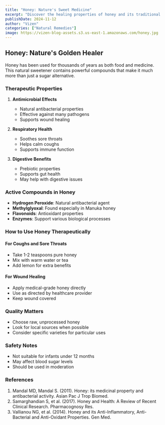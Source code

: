 ```yaml
---
title: "Honey: Nature's Sweet Medicine"
excerpt: "Discover the healing properties of honey and its traditional uses in natural medicine."
publishDate: 2024-11-12
author: "Vizen"
categories: ["Natural Remedies"]
image: https://vizen-blog-assets.s3.us-east-1.amazonaws.com/honey.jpg
---
```


## Honey: Nature's Golden Healer

Honey has been used for thousands of years as both food and medicine. This natural sweetener contains powerful compounds that make it much more than just a sugar alternative.

### Therapeutic Properties

1. **Antimicrobial Effects**
   - Natural antibacterial properties
   - Effective against many pathogens
   - Supports wound healing

2. **Respiratory Health**
   - Soothes sore throats
   - Helps calm coughs
   - Supports immune function

3. **Digestive Benefits**
   - Prebiotic properties
   - Supports gut health
   - May help with digestive issues

### Active Compounds in Honey

- **Hydrogen Peroxide**: Natural antibacterial agent
- **Methylglyoxal**: Found especially in Manuka honey
- **Flavonoids**: Antioxidant properties
- **Enzymes**: Support various biological processes

### How to Use Honey Therapeutically

#### For Coughs and Sore Throats
- Take 1-2 teaspoons pure honey
- Mix with warm water or tea
- Add lemon for extra benefits

#### For Wound Healing
- Apply medical-grade honey directly
- Use as directed by healthcare provider
- Keep wound covered

### Quality Matters

- Choose raw, unprocessed honey
- Look for local sources when possible
- Consider specific varieties for particular uses

### Safety Notes

- Not suitable for infants under 12 months
- May affect blood sugar levels
- Should be used in moderation

### References

1. Mandal MD, Mandal S. (2011). Honey: its medicinal property and antibacterial activity. Asian Pac J Trop Biomed.
2. Samarghandian S, et al. (2017). Honey and Health: A Review of Recent Clinical Research. Pharmacognosy Res.
3. Vallianou NG, et al. (2014). Honey and its Anti-Inflammatory, Anti-Bacterial and Anti-Oxidant Properties. Gen Med.